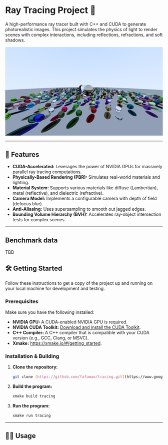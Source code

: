 # Ray Tracing Project 🚀

A high-performance ray tracer built with C++ and CUDA to generate photorealistic images. This project simulates the physics of light to render scenes with complex interactions, including reflections, refractions, and soft shadows.

![Rendered Image](./figure/image_pod.png)

***

## 🌟 Features

* **CUDA-Accelerated:** Leverages the power of NVIDIA GPUs for massively parallel ray tracing computations.
* **Physically-Based Rendering (PBR):** Simulates real-world materials and lighting.
* **Material System:** Supports various materials like diffuse (Lambertian), metal (reflective), and dielectric (refractive).
* **Camera Model:** Implements a configurable camera with depth of field (defocus blur).
* **Anti-Aliasing:** Uses supersampling to smooth out jagged edges.
* **Bounding Volume Hierarchy (BVH):** Accelerates ray-object intersection tests for complex scenes.

***

## Benchmark data
TBD

## 🛠️ Getting Started

Follow these instructions to get a copy of the project up and running on your local machine for development and testing.

### Prerequisites

Make sure you have the following installed:

* **NVIDIA GPU:** A CUDA-enabled NVIDIA GPU is required.
* **NVIDIA CUDA Toolkit:** [Download and install the CUDA Toolkit](https://developer.nvidia.com/cuda-downloads).
* **C++ Compiler:** A C++ compiler that is compatible with your CUDA version (e.g., GCC, Clang, or MSVC).
* **Xmake:** https://xmake.io/#/getting_started.

### Installation & Building

1.  **Clone the repository:**
    ```sh
    git clone [https://github.com/fafamao/tracing.git](https://www.google.com/search?q=https://github.com/fafamao/tracing.git)
    ```

2.  **Build the program:**
    ```sh
    xmake build tracing
    ```

3.  **Run the program:**
    ```sh
    xmake run tracing
    ```
***

## 🏃‍♀️ Usage

